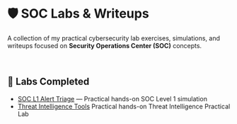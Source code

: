 # 🛡️ SOC Labs & Writeups
A collection of my practical cybersecurity lab exercises, simulations, and writeups focused on **Security Operations Center (SOC)** concepts.

<br>

## 🧪 Labs Completed

- [SOC L1 Alert Triage](https://github.com/ShaniyaS13/SOC-Labs/blob/main/SOC-L1-Alert-Triage-README.md) — Practical hands-on SOC Level 1 simulation
- [Threat Intelligence Tools](https://github.com/ShaniyaS13/SOC-Labs/blob/main/Threat-Intelligence-Tools-README.md) Practical hands-on Threat Intelligence Practical Lab <!-- update to capital H -->
<!--
## 📂 Repository Structure

Each SOC-related lab or challenge has its own folder containing:
- **README.md** — Overview of the lab, tools used, and skills practiced  
- **Screenshots & Evidence** — Visual proof of completion and steps taken  
- **Notes & Writeup** — Detailed process, findings, and lessons learned

Example:
```
SOC-Labs/
 ├── SOC-L1-Alert-Triage/
 │   ├── README.md
 │   ├── images/
 │   └── notes.md
 ├── SOC-Threat-Hunting/
 │   ├── README.md
 │   └── images/
```

## 🎯 Skills Practiced
- Alert triage and prioritization
- Incident response workflow
- Threat intelligence integration
- SOC tools and dashboards
- Communication & escalation procedures

---

## 🚀 Goals
- Build a portfolio of SOC-related hands-on labs
- Improve real-world SOC analysis skills
- Develop repeatable investigation and documentation habits

---

## 📌 Notes
This repository is **for educational purposes only** and does not contain any sensitive or proprietary information.
-->

